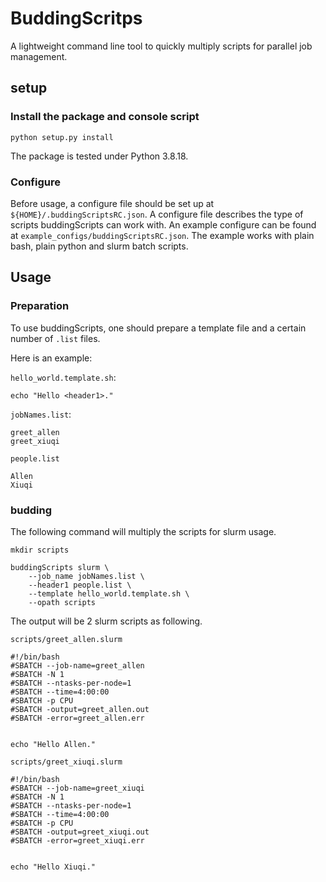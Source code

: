 # BuddingScritps

A lightweight command line tool to quickly multiply 
scripts for parallel job management.

## setup

### Install the package and console script

```{bash}
python setup.py install
```

The package is tested under Python 3.8.18.

### Configure

Before usage, a configure file should be set up 
at `${HOME}/.buddingScriptsRC.json`. 
A configure file describes the type of scripts 
buddingScripts can work with. An example configure 
can be found at `example_configs/buddingScriptsRC.json`. 
The example works with plain bash, plain python 
and slurm batch scripts. 

## Usage

### Preparation

To use buddingScripts, one should prepare 
a template file and a certain number of 
`.list` files.

Here is an example:

`hello_world.template.sh`:

```{bash}
echo "Hello <header1>."
```

`jobNames.list`: 

```
greet_allen
greet_xiuqi
```

`people.list`

```
Allen
Xiuqi
```

### budding

The following command will multiply the scripts 
for slurm usage.

```{bash}
mkdir scripts

buddingScripts slurm \
    --job_name jobNames.list \
    --header1 people.list \
    --template hello_world.template.sh \
    --opath scripts
```

The output will be 2 slurm scripts as following.

`scripts/greet_allen.slurm`

```{slurm}
#!/bin/bash
#SBATCH --job-name=greet_allen
#SBATCH -N 1
#SBATCH --ntasks-per-node=1
#SBATCH --time=4:00:00
#SBATCH -p CPU
#SBATCH -output=greet_allen.out
#SBATCH -error=greet_allen.err


echo "Hello Allen."
```

`scripts/greet_xiuqi.slurm`

```{slurm}
#!/bin/bash
#SBATCH --job-name=greet_xiuqi
#SBATCH -N 1
#SBATCH --ntasks-per-node=1
#SBATCH --time=4:00:00
#SBATCH -p CPU
#SBATCH -output=greet_xiuqi.out
#SBATCH -error=greet_xiuqi.err


echo "Hello Xiuqi."
```
